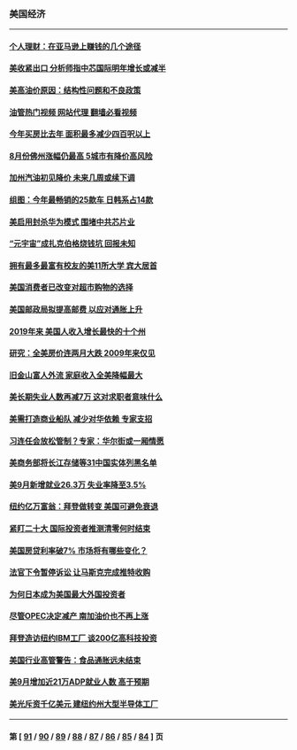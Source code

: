 ### 美国经济
---
#### [个人理财：在亚马逊上赚钱的几个途径](../../pages/ncid1078158/n13842437.md?10111245) 
#### [美收紧出口 分析师指中芯国际明年增长或减半](../../pages/ncid1078158/n13842512.md?10111245) 
#### [美高油价原因：结构性问题和不良政策](../../pages/ncid1078158/n13842452.md?10111245) 
#### [油管热门视频 网站代理 翻墙必看视频](http://209.222.30.114:81/youtube.html?10111245)
#### [今年买房比去年 面积最多减少四百呎以上](../../pages/ncid1078158/n13842215.md?10111245) 
#### [8月份佛州涨幅仍最高 5城市有降价高风险](../../pages/ncid1078158/n13842199.md?10111245) 
#### [加州汽油初见降价 未来几周或续下调](../../pages/ncid1078158/n13842066.md?10111245) 
#### [组图：今年最畅销的25款车 日韩系占14款](../../pages/ncid1078158/n13840579.md?10111245) 
#### [美启用封杀华为模式 围堵中共芯片业](../../pages/ncid1078158/n13841949.md?10111245) 
#### [“元宇宙”成扎克伯格烧钱坑 回报未知](../../pages/ncid1078158/n13841576.md?10111245) 
#### [拥有最多最富有校友的美11所大学 宾大居首](../../pages/ncid1078158/n13841604.md?10111245) 
#### [美国消费者已改变对超市购物的选择](../../pages/ncid1078158/n13841585.md?10111245) 
#### [美国邮政局拟提高邮费 以应对通胀上升](../../pages/ncid1078158/n13841568.md?10111245) 
#### [2019年来 美国人收入增长最快的十个州](../../pages/ncid1078158/n13841563.md?10111245) 
#### [研究：全美房价连两月大跌 2009年来仅见](../../pages/ncid1078158/n13841148.md?10111245) 
#### [旧金山富人外流 家庭收入全美降幅最大](../../pages/ncid1078158/n13841232.md?10111245) 
#### [美长期失业人数再减7万 这对求职者意味什么](../../pages/ncid1078158/n13841090.md?10111245) 
#### [美需打造商业船队 减少对华依赖 专家支招](../../pages/ncid1078158/n13841099.md?10111245) 
#### [习连任会放松管制？专家：华尔街或一厢情愿](../../pages/ncid1078158/n13841005.md?10111245) 
#### [美商务部将长江存储等31中国实体列黑名单](../../pages/ncid1078158/n13841004.md?10111245) 
#### [美9月新增就业26.3万 失业率降至3.5%](../../pages/ncid1078158/n13840974.md?10111245) 
#### [纽约亿万富翁：拜登做转变 美国可避免衰退](../../pages/ncid1078158/n13840921.md?10111245) 
#### [紧盯二十大  国际投资者推测清零何时结束](../../pages/ncid1078158/n13840862.md?10111245) 
#### [美国房贷利率破7% 市场将有哪些变化？](../../pages/ncid1078158/n13840444.md?10111245) 
#### [法官下令暂停诉讼 让马斯克完成推特收购](../../pages/ncid1078158/n13840344.md?10111245) 
#### [为何日本成为美国最大外国投资者](../../pages/ncid1078158/n13840352.md?10111245) 
#### [尽管OPEC决定减产 南加油价也不再上涨](../../pages/ncid1078158/n13840346.md?10111245) 
#### [拜登造访纽约IBM工厂 谈200亿高科技投资](../../pages/ncid1078158/n13840295.md?10111245) 
#### [美国行业高管警告：食品通胀远未结束](../../pages/ncid1078158/n13840115.md?10111245) 
#### [美9月增加近21万ADP就业人数 高于预期](../../pages/ncid1078158/n13839554.md?10111245) 
#### [美光斥资千亿美元 建纽约州大型半导体工厂](../../pages/ncid1078158/n13839247.md?10111245) 

---
#### 第 [ [91](./91.md?10111245) / [90](./90.md?10111245) / [89](./89.md?10111245) / [88](./88.md?10111245) / [87](./87.md?10111245) / [86](./86.md?10111245) / [85](./85.md?10111245) / [84](./84.md?10111245) ] 页
